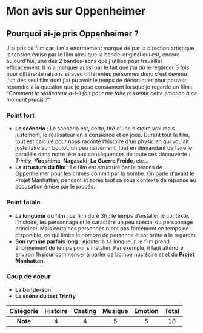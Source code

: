 # Mon avis sur Oppenheimer

## Pourquoi ai-je pris Oppenheimer ?
J'ai pris ce film car il m'a énormément marqué de par la direction artistique, la tension émise par le film ainsi que la bande-original qui est, encore aujourd'hui, une des 2 bandes-sons que j'utilise pour travailler efficacement. Il m'a marquer aussi par le fait que j'ai dû le regarder 3 fois pour différente raisons et avec différentes personnes donc c'est devenu l'un des seul film dont j'ai pu avoir le temps de décortiquer pour pouvoir repondre à la question que je pose constament lorsque je regarde un film : *"Comment le réalisateur a-t-il fait pour me faire ressentir cette émotion à ce moment précis ?"*

### Point fort

- **Le scénario** : Le scénario est, certe, tiré d'une histoire vrai mais justement, le réalisateur en a consience et en joue. Durant tout le film, tout est calculé pour nous raconté l'histoire d'un physicien qui voulait juste faire son boulot, un peu naivement, tout en demandant de faire le paralléle dans notre tête aux conséquences de toute ces découverte : *Trinity*, **Yiroshima**, **Nagasaki**, **La Guerre Froide**, etc...
- **La structure du film** : Le film est structuré par le procés de Oppenheimer pour les crimes commit par la bombe. On parle d'avant le Projet Manhattan, pendant et après tout sa sous contexte de réponse au accusation émise par le procés.

### Point faible

- **La longueur du film** : Le film dure 3h ; le temps d'installer le contexte, l'histoire, les personnage et le caractére un peu spécial du personnage principal. Mais certaines personnes n'ont pas forcément ce temps de disponible, ce qui limite le nombre de personne étant prête à le regarder.
- **Son rythme parfois long** : Ajouter à sa longueur, le film prend énormement de temps pour s'installer. Par exemple, il faut attendre environ 1h pour commencer à parler de bombe nucléaire et et du **Projet Manhattan**.

### Coup de coeur

- **La bande-son**
- **La scéne du test Trinity**

| Catégorie      |     Histoire    |  Casting        | Musique         | Emotion         | Total           |
| :------------: | :-------------: | :-------------: | :-------------: | :-------------: | :-------------: |
| **Note**       | 4               | 4               | 5               | 5               | 18              |


